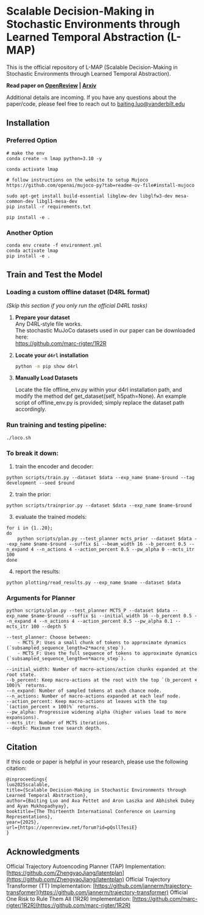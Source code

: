 # Scalable Decision-Making in Stochastic Environments through Learned Temporal Abstraction (L-MAP)

This is the official repository of L-MAP (Scalable Decision-Making in Stochastic Environments through Learned Temporal Abstraction).

**Read paper on [OpenReview](https://openreview.net/forum?id=pQsllTesiE) |
[Arxiv](https://arxiv.org/abs/2502.21186)**

Additional details are incoming.
If you have any questions about the paper/code, please feel free to reach out to baiting.luo@vanderbilt.edu

## Installation

### Preferred Option
```
# make the env
conda create -n lmap python=3.10 -y

conda activate lmap

# follow instructions on the website to setup Mujoco
https://github.com/openai/mujoco-py?tab=readme-ov-file#install-mujoco

sudo apt-get install build-essential libglew-dev libglfw3-dev mesa-common-dev libgl1-mesa-dev
pip install -r requirements.txt

pip install -e .
```

### Another Option
```
conda env create -f environment.yml
conda activate lmap
pip install -e .
```

## Train and Test the Model


### Loading a custom offline dataset (D4RL format)
*(Skip this section if you only run the official D4RL tasks)*
1. **Prepare your dataset**  
   Any D4RL‑style file works.  
   The stochastic MuJoCo datasets used in our paper can be downloaded here:  
   <https://github.com/marc-rigter/1R2R>

2. **Locate your `d4rl` installation**

   ```bash
   python -m pip show d4rl
   
3. **Manually Load Datasets**

   Locate the file offline_env.py within your d4rl installation path, and modify the method def get_dataset(self, h5path=None). An example script of offline_env.py is provided; simply replace the dataset path accordingly.


### Run training and testing pipeline:
```
./loco.sh
```

### To break it down:
1. train the encoder and decoder:
```
python scripts/train.py --dataset $data --exp_name $name-$round --tag development --seed $round
```
2. train the prior:
```
python scripts/trainprior.py --dataset $data --exp_name $name-$round
```
3. evaluate the trained models:
```
for i in {1..20};
do
    python scripts/plan.py --test_planner mcts_prior --dataset $data --exp_name $name-$round --suffix $i --beam_width 16 --b_percent 0.5 --n_expand 4 --n_actions 4 --action_percent 0.5 --pw_alpha 0 --mcts_itr 100
done 
```
4. report the results:
```
python plotting/read_results.py --exp_name $name --dataset $data
```

### Arguments for Planner
```
python scripts/plan.py --test_planner MCTS_P --dataset $data --exp_name $name-$round --suffix $i --initial_width 16 --b_percent 0.5 --n_expand 4 --n_actions 4 --action_percent 0.5 --pw_alpha 0.1 --mcts_itr 100 --depth 5

--test_planner: Choose between:
    - MCTS_P: Uses a small chunk of tokens to approximate dynamics (`subsampled_sequence_length=2*macro_step`).
    - MCTS_F: Uses the full sequence of tokens to approximate dynamics (`subsampled_sequence_length=n*macro_step`).

--initial_width: Number of macro-actions/action chunks expanded at the root state.
--b_percent: Keep macro-actions at the root with the top `(b_percent × 100)%` returns.
--n_expand: Number of sampled tokens at each chance node.
--n_actions: Number of macro-actions expanded at each leaf node.
--action_percent: Keep macro-actions at leaves with the top `(action_percent × 100)%` returns.
--pw_alpha: Progressive widening alpha (higher values lead to more expansions).
--mcts_itr: Number of MCTS iterations.
--depth: Maximum tree search depth.
```
## Citation

If this code or paper is helpful in your research, please use the following citation:

```
@inproceedings{
luo2025scalable,
title={Scalable Decision-Making in Stochastic Environments through Learned Temporal Abstraction},
author={Baiting Luo and Ava Pettet and Aron Laszka and Abhishek Dubey and Ayan Mukhopadhyay},
booktitle={The Thirteenth International Conference on Learning Representations},
year={2025},
url={https://openreview.net/forum?id=pQsllTesiE}
}
```

## Acknowledgments

Official Trajectory Autoencoding Planner (TAP) Implementation: [https://github.com/ZhengyaoJiang/latentplan](https://github.com/ZhengyaoJiang/latentplan)
Official Trajectory Transformer (TT) Implementation: [https://github.com/jannerm/trajectory-transformer](https://github.com/jannerm/trajectory-transformer)
Official One Risk to Rule Them All (1R2R) Implementation: [https://github.com/marc-rigter/1R2R](https://github.com/marc-rigter/1R2R)